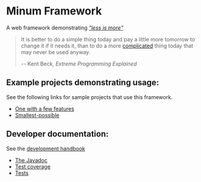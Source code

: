 Minum Framework
===============

A web framework demonstrating [_"less is more"_](http://mcfunley.com/choose-boring-technology)

> It is better to do a simple thing today and pay a little more tomorrow to change it
> if it needs it, than to do a more [complicated](docs/simplify_then_add_lightness.md) thing today 
> that may never be used anyway.
> 
> -- Kent Beck, _Extreme Programming Explained_


Example projects demonstrating usage:
-------------------------------------

See the following links for sample projects that use this framework.

- [One with a few features](https://github.com/byronka/minum_usage_example_mvn) 
- [Smallest-possible](https://github.com/byronka/minum_usage_example_smaller)


Developer documentation:
------------------------

See the [development handbook](docs/development_handbook.md)


* [The Javadoc](https://byronka.github.io/javadoc/)
* [Test coverage](https://byronka.github.io/coveragereport/)
* [Tests](https://byronka.github.io/minum_tests.html)
